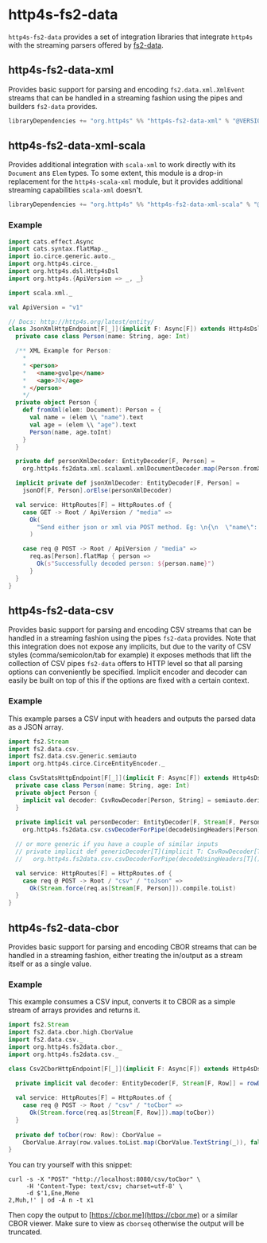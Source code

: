 # http4s-fs2-data

`http4s-fs2-data` provides a set of integration libraries that integrate `http4s` with the streaming parsers offered by [fs2-data](https://github.com/gnieh/fs2-data).

## http4s-fs2-data-xml

Provides basic support for parsing and encoding `fs2.data.xml.XmlEvent` streams that can be handled in a streaming fashion
using the pipes and builders `fs2-data` provides.

```scala
libraryDependencies += "org.http4s" %% "http4s-fs2-data-xml" % "@VERSION@"
```

## http4s-fs2-data-xml-scala

Provides additional integration with `scala-xml` to work directly with its `Document` ans `Elem` types. To some extent, 
this module is a drop-in replacement for the `http4s-scala-xml` module, but it provides additional streaming capabilities
`scala-xml` doesn't.

```scala
libraryDependencies += "org.http4s" %% "http4s-fs2-data-xml-scala" % "@VERSION@"
```

### Example

```scala mdoc
import cats.effect.Async
import cats.syntax.flatMap._
import io.circe.generic.auto._
import org.http4s.circe._
import org.http4s.dsl.Http4sDsl
import org.http4s.{ApiVersion => _, _}

import scala.xml._

val ApiVersion = "v1"

// Docs: http://http4s.org/latest/entity/
class JsonXmlHttpEndpoint[F[_]](implicit F: Async[F]) extends Http4sDsl[F] {
  private case class Person(name: String, age: Int)

  /** XML Example for Person:
    *
    * <person>
    *   <name>gvolpe</name>
    *   <age>30</age>
    * </person>
    */
  private object Person {
    def fromXml(elem: Document): Person = {
      val name = (elem \\ "name").text
      val age = (elem \\ "age").text
      Person(name, age.toInt)
    }
  }

  private def personXmlDecoder: EntityDecoder[F, Person] =
    org.http4s.fs2data.xml.scalaxml.xmlDocumentDecoder.map(Person.fromXml)

  implicit private def jsonXmlDecoder: EntityDecoder[F, Person] =
    jsonOf[F, Person].orElse(personXmlDecoder)

  val service: HttpRoutes[F] = HttpRoutes.of {
    case GET -> Root / ApiVersion / "media" =>
      Ok(
        "Send either json or xml via POST method. Eg: \n{\n  \"name\": \"gvolpe\",\n  \"age\": 30\n}\n or \n <person>\n  <name>gvolpe</name>\n  <age>30</age>\n</person>"
      )

    case req @ POST -> Root / ApiVersion / "media" =>
      req.as[Person].flatMap { person =>
        Ok(s"Successfully decoded person: ${person.name}")
      }
  }
}
```

## http4s-fs2-data-csv

Provides basic support for parsing and encoding CSV streams that can be handled in a streaming fashion
using the pipes `fs2-data` provides. Note that this integration does not expose any implicits, but due to the varity of 
CSV styles (comma/semicolon/tab for example) it exposes methods that lift the collection of CSV pipes `fs2-data` offers
to HTTP level so that all parsing options can conveniently be specified. Implicit encoder and decoder can easily be built
on top of this if the options are fixed with a certain context.

### Example

This example parses a CSV input with headers and outputs the parsed data as a JSON array.

```scala mdoc
import fs2.Stream
import fs2.data.csv._
import fs2.data.csv.generic.semiauto
import org.http4s.circe.CirceEntityEncoder._

class CsvStatsHttpEndpoint[F[_]](implicit F: Async[F]) extends Http4sDsl[F] {
  private case class Person(name: String, age: Int)
  private object Person {
    implicit val decoder: CsvRowDecoder[Person, String] = semiauto.deriveCsvRowDecoder
  }
  
  private implicit val personDecoder: EntityDecoder[F, Stream[F, Person]] =
    org.http4s.fs2data.csv.csvDecoderForPipe(decodeUsingHeaders[Person]())

  // or more generic if you have a couple of similar inputs
  // private implicit def genericDecoder[T](implicit T: CsvRowDecoder[T, String]): EntityDecoder[F, Stream[F, T]] =
  //   org.http4s.fs2data.csv.csvDecoderForPipe(decodeUsingHeaders[T]())

  val service: HttpRoutes[F] = HttpRoutes.of { 
    case req @ POST -> Root / "csv" / "toJson" =>
      Ok(Stream.force(req.as[Stream[F, Person]]).compile.toList)
  }
}
```

## http4s-fs2-data-cbor

Provides basic support for parsing and encoding CBOR streams that can be handled in a streaming fashion, either
treating the in/output as a stream itself or as a single value.

### Example

This example consumes a CSV input, converts it to CBOR as a simple stream of arrays provides and returns it.

```scala mdoc
import fs2.Stream
import fs2.data.cbor.high.CborValue
import fs2.data.csv._
import org.http4s.fs2data.cbor._
import org.http4s.fs2data.csv._

class Csv2CborHttpEndpoint[F[_]](implicit F: Async[F]) extends Http4sDsl[F] {

  private implicit val decoder: EntityDecoder[F, Stream[F, Row]] = rowDecoder()
  
  val service: HttpRoutes[F] = HttpRoutes.of { 
    case req @ POST -> Root / "csv" / "toCbor" =>
      Ok(Stream.force(req.as[Stream[F, Row]]).map(toCbor))
  }
  
  private def toCbor(row: Row): CborValue =
    CborValue.Array(row.values.toList.map(CborValue.TextString(_)), false)
}
```

You can try yourself with this snippet:

```shell
curl -s -X "POST" "http://localhost:8080/csv/toCbor" \
     -H 'Content-Type: text/csv; charset=utf-8' \
     -d $'1,Ene,Mene
2,Muh,!' | od -A n -t x1
```

Then copy the output to [https://cbor.me](https://cbor.me) or a similar CBOR viewer. Make sure to view as `cborseq` otherwise the output will be truncated.

